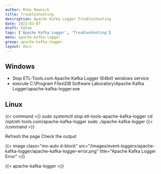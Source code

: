 ```yaml
---
author: Mike Rewnick
title: Troubleshooting
description: Apache Kafka Logger Troubleshooting
date: 2023-03-07
draft: false
tags: ['Apache Kafka Logger', 'Troubleshooting']
menu: apache-kafka-logger
group: apache-kafka-logger
layout: docs
---
```


## Windows

- Stop ETL-Tools.com Apache Kafka Logger (64bit) windows service
- execute C:\Program Files\DB Software Laboratory\Apache Kafka Logger\apache-kafka-logger.exe

## Linux

{{< command >}}
sudo systemctl stop etl-tools-apache-kafka-logger
cd /opt/etl-tools.com/apache-kafka-logger
sudo ./apache-kafka-logger
{{< /command >}}

Refresh the page
Check the output

{{< image class="mx-auto d-block"  src="/images/event-loggers/apache-kafka-logger/apache-kafka-logger-error.png" title="Apache Kafka Logger Error" >}}

{{< apache-kafka-logger >}}
